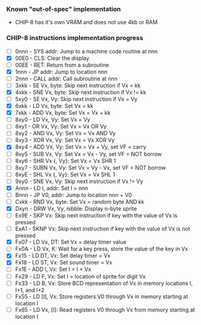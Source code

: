 ### Known "out-of-spec" implementation
- CHIP-8 has it's own VRAM and does not use 4kb or RAM


### CHIP-8 instructions implementation progress

- [ ] 0nnn - SYS addr: Jump to a machine code routine at nnn
- [x] 00E0 - CLS: Clear the display
- [ ] 00EE - RET: Return from a subroutine
- [x] 1nnn - JP addr: Jump to location nnn
- [ ] 2nnn - CALL addr: Call subroutine at nnn
- [ ] 3xkk - SE Vx, byte: Skip next instruction if Vx = kk
- [x] 4xkk - SNE Vx, byte: Skip next instruction if Vx != kk
- [ ] 5xy0 - SE Vx, Vy: Skip next instruction if Vx = Vy
- [x] 6xkk - LD Vx, byte: Set Vx = kk
- [x] 7xkk - ADD Vx, byte: Set Vx = Vx + kk
- [ ] 8xy0 - LD Vx, Vy: Set Vx = Vy
- [ ] 8xy1 - OR Vx, Vy: Set Vx = Vx OR Vy
- [ ] 8xy2 - AND Vx, Vy: Set Vx = Vx AND Vy
- [ ] 8xy3 - XOR Vx, Vy: Set Vx = Vx XOR Vy
- [x] 8xy4 - ADD Vx, Vy: Set Vx = Vx + Vy, set VF = carry
- [ ] 8xy5 - SUB Vx, Vy: Set Vx = Vx - Vy, set VF = NOT borrow
- [ ] 8xy6 - SHR Vx {, Vy}: Set Vx = Vx SHR 1
- [ ] 8xy7 - SUBN Vx, Vy: Set Vx = Vy - Vx, set VF = NOT borrow
- [ ] 8xyE - SHL Vx {, Vy}: Set Vx = Vx SHL 1
- [ ] 9xy0 - SNE Vx, Vy: Skip next instruction if Vx != Vy
- [x] Annn - LD I, addr: Set I = nnn
- [ ] Bnnn - JP V0, addr: Jump to location nnn + V0
- [ ] Cxkk - RND Vx, byte: Set Vx = random byte AND kk
- [x] Dxyn - DRW Vx, Vy, nibble: Display n-byte sprite
- [ ] Ex9E - SKP Vx: Skip next instruction if key with the value of Vx is pressed
- [ ] ExA1 - SKNP Vx: Skip next instruction if key with the value of Vx is not pressed
- [x] Fx07 - LD Vx, DT: Set Vx = delay timer value
- [ ] Fx0A - LD Vx, K: Wait for a key press, store the value of the key in Vx
- [x] Fx15 - LD DT, Vx: Set delay timer = Vx
- [x] Fx18 - LD ST, Vx: Set sound timer = Vx
- [ ] Fx1E - ADD I, Vx: Set I = I + Vx
- [ ] Fx29 - LD F, Vx: Set I = location of sprite for digit Vx
- [ ] Fx33 - LD B, Vx: Store BCD representation of Vx in memory locations I, I+1, and I+2
- [ ] Fx55 - LD [I], Vx: Store registers V0 through Vx in memory starting at location I
- [ ] Fx65 - LD Vx, [I]: Read registers V0 through Vx from memory starting at location I
